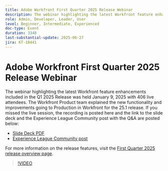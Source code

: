 ```yaml
---
title: Adobe Workfront First Quarter 2025 Release Webinar
description: The webinar highlighting the latest Workfront feature enhancements included in the Q1 2025 Release was held January 9, 2025 with 406 live attendees. The Workfront Product team explained the new functionality and improvements going to Production in Workfront for the 25.1 release.
role: Admin, Developer, Leader, User
level: Beginner, Intermediate, Experienced
doc-type: Event
duration: 3348
last-substantial-update: 2025-06-27
jira: KT-18441
---
```


# Adobe Workfront First Quarter 2025 Release Webinar

The webinar highlighting the latest Workfront feature enhancements included in the Q1 2025 Release was held January 9, 2025 with 406 live attendees. The Workfront Product team explained the new functionality and improvements going to Production in Workfront for the 25.1 release. If you missed the live session, the recording is posted here and the link to the  slide deck and the Experience League Community post with the Q&A are posted below:

* [Slide Deck PDF](https://cdn.experience.workfront.com/Training/Guides/Customer+Success+at+Scale/010925+-+25.1+First+Quarter+2025+Release+Webinar.pdf)
* [Experience League Community post](https://experienceleaguecommunities.adobe.com/t5/workfront-discussions/event-follow-up-adobe-workfront-first-quarter-2025-release/td-p/729761)

For more information on the release features, visit the [First Quarter 2025 release overview page](https://experienceleague.adobe.com/en/docs/workfront/using/product-announcements/product-releases/release-25-q1/25-q1-release-overview#report-and-dashboard-enhancements).

>[!VIDEO](https://video.tv.adobe.com/v/3464380/?learn=on&enablevpops)
